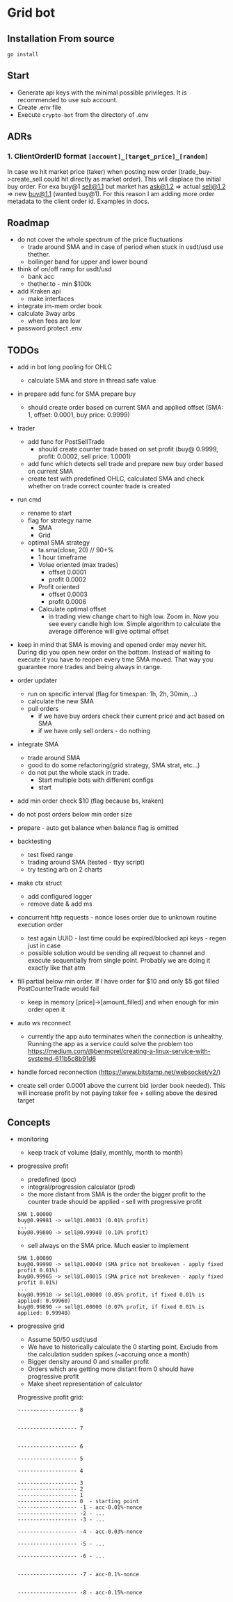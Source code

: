 # Grid bot

## Installation From source
```
go install
```

## Start
- Generate api keys with the minimal possible privileges. It is recommended to use sub account.
- Create .env file
- Execute `crypto-bot` from the directory of .env

## ADRs

### 1. ClientOrderID format `[account]_[target_price]_[random]`
In case we hit market price (taker) when posting new order (trade_buy->create_sell could hit directly as market order). This will displace the initial buy order. For exa buy@1 sell@1.1 but market has ask@1.2 => actual sell@1.2 =>  new buy@1.1 (wanted buy@1). For this reason I am adding more order metadata to the client order id.
Examples in docs.

## Roadmap
- do not cover the whole spectrum of the price fluctuations
    - trade around SMA and in case of period when stuck in usdt/usd use thether.
    - bollinger band for upper and lower bound
- think of on/off ramp for usdt/usd
    - bank acc
    - thether.to - min $100k
- add Kraken api
    - make interfaces
- integrate im-mem order book
- calculate 3way arbs
    - when fees are low
- password protect .env

## TODOs
- add in bot long pooling for OHLC
    - calculate SMA and store in thread safe value

- in prepare add func for SMA prepare buy 
    - should create order based on current SMA and applied offset (SMA: 1, offset: 0.0001, buy price: 0.9999)
- trader
    - add func for PostSellTrade
        - should create counter trade based on set profit (buy@ 0.9999, profit: 0.0002, sell price: 1.0001)
    - add func which detects sell trade and prepare new buy order based on current SMA
    - create test with predefined OHLC, calculated SMA and check whether on trade correct counter trade is created 
- run cmd
    - rename to start
    - flag for strategy name
        - SMA
        - Grid
    - optimal SMA strategy
        - ta.sma(close, 20) // 90+%
        - 1 hour timeframe
        - Volue oriented (max trades)
            - offset 0.0001
            - profit 0.0002
        - Profit oriented
            - offset 0.0003
            - profit 0.0006
        - Calculate optimal offset
            - in trading view change chart to high low. Zoom in. Now you see every candle high low. Simple algorithm to calculate the average difference will give optimal offset

- keep in mind that SMA is moving and opened order may never hit. During dip you open new order on the bottom. Instead of waiting to execute it you have to reopen every time SMA moved. That way you guarantee more trades and being always in range.
- order updater
    - run on specific interval (flag for timespan: 1h, 2h, 30min,...)
    - calculate the new SMA
    - pull orders
        - if we have buy orders check their current price and act based on SMA
        - if we have only sell orders - do nothing

- integrate SMA
    - trade around SMA
    - good to do some refactoring(grid strategy, SMA strat, etc...)
    - do not put the whole stack in trade. 
        - Start multiple bots with different configs
        - start 
- add min order check $10 (flag because bs, kraken)
- do not post orders below min order size
- prepare - auto get balance when balance flag is omitted

- backtesting
    - test fixed range
    - trading around SMA (tested - ttyy script)
    - try testing arb on 2 charts

- make ctx struct
    - add configured logger
    - remove date & add ms

- concurrent http requests - nonce loses order due to unknown routine execution order
    - test again UUID - last time could be expired/blocked api keys - regen just in case
    - possible solution would be sending all request to channel and execute sequentially from single point. Probably we are doing it exactly like that atm

- fill partial below min order. If I have order for $10 and only $5 got filled PostCounterTrade would fail
    - keep in memory [price]->[amount_filled] and when enough for min order open it

- auto ws reconnect
    - currently the app auto terminates when the connection is unhealthy. Running the app as a service could solve the problem too
    https://medium.com/@benmorel/creating-a-linux-service-with-systemd-611b5c8b91d6
- handle forced reconnection (https://www.bitstamp.net/websocket/v2/)

- create sell order 0.0001 above the current bid (order book needed). This will increase profit by not paying taker fee + selling above the desired target

## Concepts
- monitoring
    - keep track of volume (daily, monthly, month to month)

- progressive profit
    - predefined (poc)
    - integral/progression calculator (prod)
    - the more distant from SMA is the order the bigger profit to the counter trade should be applied - sell with progressive profit
    ```
    SMA 1.00000
    buy@0.99981 -> sell@1.00031 (0.01% profit)
    ...
    buy@0.99800 -> sell@0.99940 (0.10% profit)
    ```
    
    - sell always on the SMA price. Much easier to implement
    ```
    SMA 1.00000 
    buy@0.99990 -> sell@1.00040 (SMA price not breakeven - apply fixed profit 0.01%)
    buy@0.99965 -> sell@1.00015 (SMA price not breakeven - apply fixed profit 0.01%)
    ...
    buy@0.99910 -> sell@1.00000 (0.05% profit, if fixed 0.01% is applied: 0.99960)
    buy@0.99890 -> sell@1.00000 (0.07% profit, if fixed 0.01% is applied: 0.99940)
    ```
- progressive grid
    - Assume 50/50 usdt/usd
    - We have to historically calculate the 0 starting point. Exclude from the calculation sudden spikes (~accruing once a month)
    - Bigger density around 0 and smaller profit
    - Orders which are getting more distant from 0 should have progressive profit
    - Make sheet representation of calculator
   

    Progressive profit grid:
    ```
    ------------------- 8
    
    
    ------------------- 7
    
    
    ------------------- 6
    
    ------------------- 5
    
    ------------------- 4
    
    ------------------- 3
    ------------------- 2
    ------------------- 1
    ------------------- 0  - starting point
    ------------------- -1 - acc-0.01%-nonce
    ------------------- -2 - ...
    ------------------- -3 - ...
    
    ------------------- -4 - acc-0.03%-nonce
    
    ------------------- -5 - ...
    
    ------------------- -6 - ...
    
    
    ------------------- -7 - acc-0.1%-nonce
    
    
    ------------------- -8 - acc-0.15%-nonce
    ```
